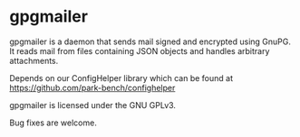 # gpgmailer

gpgmailer is a daemon that sends mail signed and encrypted using GnuPG.  It
reads mail from files containing JSON objects and handles arbitrary
attachments.

Depends on our ConfigHelper library which can be found at
https://github.com/park-bench/confighelper

gpgmailer is licensed under the GNU GPLv3.

Bug fixes are welcome.
